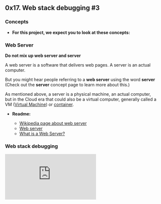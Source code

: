 ## 0x17. Web stack debugging #3

### Concepts

* **For this project, we expect you to look at these concepts:**

### Web Server

**Do not mix up web server and server**

A web server is a software that delivers web pages. A server is an actual computer.

But you might hear people referring to a **web server** using the word **server** (Check out the **server** concept page to learn more about this.)

As mentioned above, a server is a physical machine, an actual computer, but in the Cloud era that could also be a virtual computer, generally called a VM ([Virtual Machine](https://en.wikipedia.org/wiki/Virtual_machine)) or [container](https://www.cio.com/article/247005/what-are-containers-and-why-do-you-need-them.html).

* **Readme:**

	- [Wikipedia page about web server](https://en.wikipedia.org/wiki/Web_server)
	- [Web server](https://developer.mozilla.org/en-US/docs/Learn/Common_questions/Web_mechanics/What_is_a_web_server)
	- [What is a Web Server?](https://developer.mozilla.org/en-US/docs/Learn/Common_questions/Web_mechanics/What_is_a_web_server)

### Web stack debugging

![web stack debugging](https://github.com/Abner261/alx-system_engineering-devops/blob/master/0x0E-web_stack_debugging_1/README.md)
